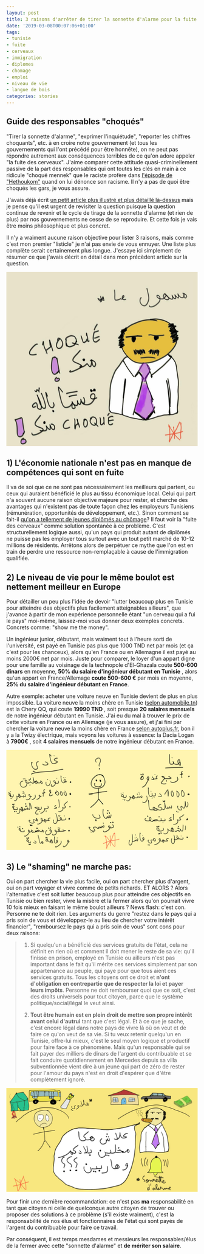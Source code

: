 ```yaml
---
layout: post
title: 3 raisons d'arrêter de tirer la sonnette d'alarme pour la fuite des cerveaux
date: '2019-03-08T00:07:06+01:00'
tags:
- tunisie
- fuite
- cerveaux
- immigration
- diplomes
- chomage
- emploi
- niveau de vie
- langue de bois
categories: stories
---
```

## Guide des responsables "choqués"

"Tirer la sonnette d'alarme", "exprimer l'inquiétude", "reporter les chiffres choquants", etc. à en croire notre gouvernement (et tous les gouvernements qui l'ont précédé pour être honnête), on ne peut pas répondre autrement aux conséquences terribles de ce qu'on adore appeler "la fuite des cerveaux". J'aime comparer cette attitude quasi-criminellement passive de la part des responsables qui ont toutes les clés en main à ce ridicule "choqué mennek" que le raciste profère dans [l'épisode de "Hethoukom"](https://www.youtube.com/watch?v=ah7DYua2Apc) quand on lui dénonce son racisme. Il n'y a pas de quoi être choqués les gars, je vous assure.

J'avais déjà écrit [un petit article plus illustré et plus détaillé là-dessus](https://yazid.xyz/post/136181230977/la-fuite-des-cerveaux-en-tunisie-ce-grand-faux) mais je pense qu'il est urgent de revisiter la question puisque la question continue de revenir et le cycle de tirage de la sonnette d'alarme (et rien de plus) par nos gouvernements ne cesse de se reproduire. Et cette fois je vais être moins philosophique et plus concret.

Il n'y a vraiment aucune raison objective pour lister 3 raisons, mais comme c'est mon premier "listicle" je n'ai pas envie de vous ennuyer. Une liste plus complète serait certainement plus longue. J'essaye ici simplement de résumer ce que j'avais décrit en détail dans mon précèdent article sur la question.

![](/images/SonnetteAlarme/0.jpg)

## 1) L'économie nationale n'est pas en manque de compétences qui sont en fuite

Il va de soi que ce ne sont pas nécessairement les meilleurs qui partent, ou ceux qui auraient bénéficié le plus au tissu économique local. Celui qui part n'a souvent aucune raison objective majeure pour rester, et cherche des avantages qui n'existent pas de toute façon chez les employeurs Tunisiens (rémunération, opportunités de développement, etc.). Sinon comment se fait-il [qu'on a tellement de jeunes diplômés au chômage](https://blogs.mediapart.fr/le-pacificateur/blog/130608/le-chomage-des-jeunes-diplomes-en-tunisie)? Il faut voir la "fuite des cerveaux" comme solution spontanée à ce problème. C'est structurellement logique aussi, qu'un pays qui produit autant de diplômés ne puisse pas les employer tous surtout avec un tout petit marché de 10-12 millions de résidents. Arrêtons alors de perpétuer ce mythe que l'on est en train de perdre une ressource non-remplaçable à cause de l'immigration qualifiée.

## 2) Le niveau de vie pour le même boulot est nettement meilleur en Europe

Pour détailler un peu plus l'idée de devoir "lutter beaucoup plus en Tunisie pour atteindre des objectifs plus facilement atteignables ailleurs", que j'avance à partir de mon expérience personnelle étant "un cerveau qui a fui le pays" moi-même, laissez-moi vous donner deux exemples concrets. Concrets comme: "show me the money".

Un ingénieur junior, débutant, mais vraiment tout à l'heure sorti de l'université, est payé en Tunisie pas plus que 1000 TND net par mois (et ça c'est pour les chanceux), alors qu'en France ou en Allemagne il est payé au moins 2000€ net par mois. Juste pour comparer, le loyer d'un appart digne pour une famille au voisinage de la technopole d'El-Ghazala coute **500-600 dinars** en moyenne, **50% du salaire d'ingénieur débutant en Tunisie** , alors qu'un appart en France/Allemage **coute 500-600 €** par mois en moyenne, **25% du salaire d'ingénieur débutant en France**.

Autre exemple: acheter une voiture neuve en Tunisie devient de plus en plus impossible. La voiture neuve la moins chère en Tunisie ([selon automobile.tn](https://www.automobile.tn/fr/neuf/chery/qq-populaire/1.0-l)) est la Chery QQ, qui coute **19990 TND** , soit presque **20 salaires mensuels** de notre ingénieur débutant en Tunisie. J'ai eu du mal à trouver le prix de cette voiture en France ou en Allemage (je vous assure), et j'ai fini par chercher la voiture neuve la moins chère en France [selon autoplus.fr](https://www.autoplus.fr/prix-neuf/?sort=price%7Cup#advanced-filters), bon il y a la Twizy électrique, mais voyons les voitures à essence: la Dacia Logan à **7900€** , soit **4 salaires mensuels** de notre ingénieur débutant en France.

![](/images/SonnetteAlarme/1.jpg)

## 3) Le "shaming" ne marche pas:

Oui on part chercher la vie plus facile, oui on part chercher plus d'argent, oui on part voyager et vivre comme de petits richards. ET ALORS ? Alors l'alternative c'est soit lutter beaucoup plus pour atteindre ces objectifs en Tunisie ou bien rester, vivre la misère et la fermer alors qu'on pourrait vivre 10 fois mieux en faisant le même boulot ailleurs ? News flash: c'est con. Personne ne te doit rien. Les arguments du genre "restez dans le pays qui a pris soin de vous et développez-le au lieu de chercher votre intérêt financier", "remboursez le pays qui a pris soin de vous" sont cons pour deux raisons:

> 1. Si quelqu'un a bénéficié des services gratuits de l'état, cela ne définit en rien où et comment il doit mener le reste de sa vie: qu'il finisse en prison, employé en Tunisie ou ailleurs n'est pas important dans le fait qu'il mérite ces services simplement par son appartenance au peuple, qui paye pour que tous aient ces services gratuits. Tous les citoyens ont ce droit et **n'ont d'obligation en contrepartie que de respecter la loi et payer leurs impôts**. Personne ne doit rembourser quoi que ce soit, c'est des droits universels pour tout citoyen, parce que le système politique/social/légal le veut ainsi.
>
> 2. **Tout être humain est en plein droit de mettre son propre intérêt avant celui d'autrui** tant que c'est légal. Et à ce que je sache, c'est encore légal dans notre pays de vivre là où on veut et de faire ce qu'on veut de sa vie. Si tu veux retenir quelqu'un en Tunisie, offre-lui mieux, c'est le seul moyen logique et productif pour faire face à ce phénomène. Mais qu'un responsable qui se fait payer des milliers de dinars de l'argent du contribuable et se fait conduire quotidiennement en Mercedes depuis sa villa subventionnée vient dire à un jeune qui part de zéro de rester pour l'amour du pays n'est en droit d'espérer que d'être complètement ignoré.

![](/images/SonnetteAlarme/2.jpg)

Pour finir une dernière recommandation: ce n'est pas **ma** responsabilité en tant que citoyen ni celle de quelconque autre citoyen de trouver ou proposer des solutions à ce problème (s'il existe vraiment), c'est la responsabilité de nos élus et fonctionnaires de l'état qui sont payés de l'argent du contribuable pour faire ce travail.

Par conséquent, il est temps mesdames et messieurs les responsables/élus de la fermer avec cette "sonnette d'alarme" et **de mériter son salaire**.

